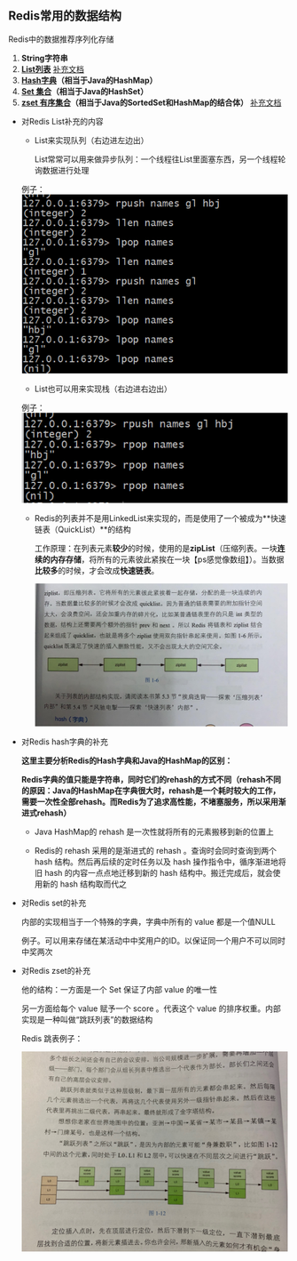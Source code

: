 ## Redis常用的数据结构

Redis中的数据推荐序列化存储

1. **String字符串**
2. **[List列表](#list)** [补充文档](对List实现队列的进一步拓展.md)
3. **[Hash字典](#hash)（相当于Java的HashMap）**
4. **[Set 集合](#set)（相当于Java的HashSet）**
5. **[zset 有序集合](#zset)（相当于Java的SortedSet和HashMap的结合体）** [补充文档](对zset有序列表作为延时队列的补充.md)



- <span id = "list">对Redis List补充的内容</span>

  - List来实现队列（右边进左边出）

    List常常可以用来做异步队列：一个线程往List里面塞东西，另一个线程轮询数据进行处理

  例子：![RedisList作为队列](../../images/redis/RedisList作为队列.png)
  
  - List也可以用来实现栈（右边进右边出）
  
  例子：![RedisList作为栈](../../images/redis/RedisList作为栈.png)
  
  - Redis的列表并不是用LinkedList来实现的，而是使用了一个被成为**快速链表（QuickList）**的结构
  
    工作原理：在列表元素**较少**的时候，使用的是**zipList**（压缩列表。一块**连续的内存存储**，将所有的元素彼此紧挨在一块【ps感觉像数组】）。当数据**比较多**的时候，才会改成**快速链表**。
  
    ![补充图片](../../images/redis/RedisList工作原理.jpg)



- <span id = "hash">对Redis hash字典的补充</span>

  **这里主要分析Redis的Hash字典和Java的HashMap的区别：**

  **Redis字典的值只能是字符串，同时它们的rehash的方式不同（rehash不同的原因：Java的HashMap在字典很大时，rehash是一个耗时较大的工作，需要一次性全部rehash。而Redis为了追求高性能，不堵塞服务，所以采用渐进式rehash）**

  - Java HashMap的 rehash 是一次性就将所有的元素搬移到新的位置上

  - Redis的 rehash 采用的是渐进式的 rehash 。查询时会同时查询到两个 hash 结构。然后再后续的定时任务以及 hash 操作指令中，循序渐进地将旧 hash 的内容一点点地迁移到新的 hash 结构中。搬迁完成后，就会使用新的 hash 结构取而代之



- <span id = "set">对Redis set的补充</span>

  内部的实现相当于一个特殊的字典，字典中所有的 value 都是一个值NULL

  例子。可以用来存储在某活动中中奖用户的ID。以保证同一个用户不可以同时中奖两次



- <span id = "zset">对Redis zset的补充</span>

  他的结构：一方面是一个 Set 保证了内部 value 的唯一性

  另一方面给每个 value 赋予一个 score 。代表这个 value 的排序权重。内部实现是一种叫做“跳跃列表”的数据结构
  
  Redis 跳表例子：
  
  ![Redis 跳表例子](../../images/redis/Redis跳表.jpg)